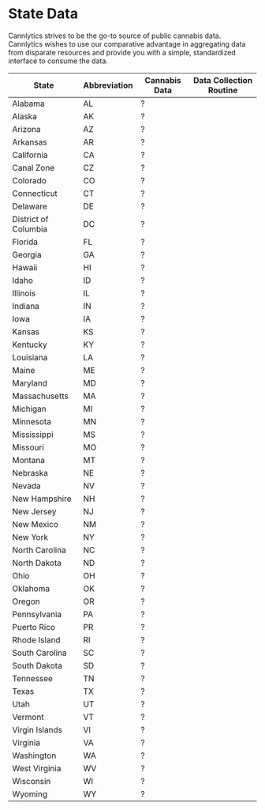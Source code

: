 # State Data

Cannlytics strives to be the go-to source of public cannabis data. Cannlytics wishes to use our comparative advantage in aggregating data from disparate resources and provide you with a simple, standardized interface to consume the data.

| State | Abbreviation | Cannabis Data | Data Collection Routine |
|-------|--------------|---------------|-------------------------|
|  Alabama  |  AL  | ? |  |
|  Alaska  |  AK  | ? |  |
|  Arizona  |  AZ  | ? |  |
|  Arkansas  |  AR  | ? |  |
|  California  |  CA  | ? |  |
|  Canal Zone  |  CZ  | ? |  |
|  Colorado  |  CO  | ? |  |
|  Connecticut  |  CT  | ? |  |
|  Delaware  |  DE  | ? |  |
|  District of Columbia  |  DC  | ? |  |
|  Florida  |  FL  | ? |  |
|  Georgia  |  GA  | ? |  |
|  Hawaii  |  HI  | ? |  |
|  Idaho  |  ID  | ? |  |
|  Illinois  |  IL  | ? |  |
|  Indiana  |  IN  | ? |  |
|  Iowa  |  IA  | ? |  |
|  Kansas  |  KS  | ? |  |
|  Kentucky  |  KY  | ? |  |
|  Louisiana  |  LA  | ? |  |
|  Maine  |  ME  | ? |  |
|  Maryland  |  MD  | ? |  |
|  Massachusetts  |  MA  | ? |  |
|  Michigan  |  MI  | ? |  |
|  Minnesota  |  MN  | ? |  |
|  Mississippi  |  MS  | ? |  |
|  Missouri  |  MO  | ? |  |
|  Montana  |  MT  | ? |  |
|  Nebraska  |  NE  | ? |  |
|  Nevada  |  NV  | ? |  |
|  New Hampshire  |  NH  | ? |  |
|  New Jersey  |  NJ  | ? |  |
|  New Mexico  |  NM  | ? |  |
|  New York  |  NY  | ? |  |
|  North Carolina  |  NC  | ? |  |
|  North Dakota  |  ND  | ? |  |
|  Ohio  |  OH  | ? |  |
|  Oklahoma  |  OK  | ? |  |
|  Oregon  |  OR  | ? |  |
|  Pennsylvania  |  PA  | ? |  |
|  Puerto Rico  |  PR  | ? |  |
|  Rhode Island  |  RI  | ? |  |
|  South Carolina  |  SC  | ? |  |
|  South Dakota  |  SD  | ? |  |
|  Tennessee  |  TN  | ? |  |
|  Texas  |  TX  | ? |  |
|  Utah  |  UT  | ? |  |
|  Vermont  |  VT  | ? |  |
|  Virgin Islands  |  VI  | ? |  |
|  Virginia  |  VA  | ? |  |
|  Washington  |  WA  | ? |  |
|  West Virginia  |  WV  | ? |  |
|  Wisconsin  |  WI  | ? |  |
|  Wyoming  |  WY  | ? |  |
